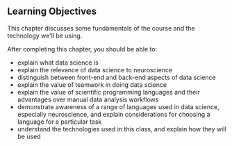 ## Learning Objectives

This chapter discusses some fundamentals of the course and the technology we'll be using.

After completing this chapter, you should be able to:
- explain what data science is
- explain the relevance of data science to neuroscience
- distinguish between front-end and back-end aspects of data science
- explain the value of teamwork in doing data science
- explain the value of scientific programming languages and their advantages over manual data analysis workflows
- demonstrate awareness of a range of languages used in data science, especially neuroscience, and explain considerations for choosing a language for a particular task
- understand the technologies used in this class, and explain how they will be used
